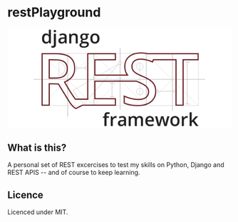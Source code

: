 # restPlayground

![restlogo](./assets/logo.png)

## What is this?

A personal set of REST excercises to test my skills on Python, Django and REST APIS -- and of course to keep learning.  


## Licence

Licenced under MIT.
